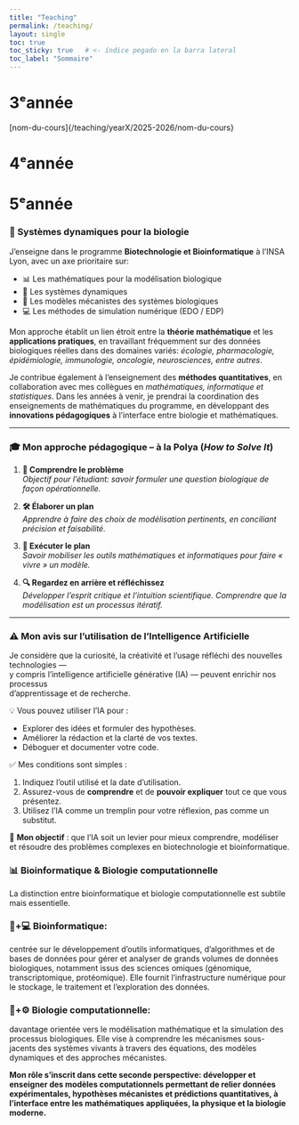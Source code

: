 ```yaml
---
title: "Teaching"
permalink: /teaching/
layout: single
toc: true
toc_sticky: true   # <- índice pegado en la barra lateral
toc_label: "Sommaire"
---
```

# 3ᵉannée
[nom-du-cours]{/teaching/yearX/2025-2026/nom-du-cours}
# 4ᵉannée
# 5ᵉannée

### 🦋 Systèmes dynamiques pour la biologie 
  
J’enseigne dans le programme **Biotechnologie et Bioinformatique** à l’INSA Lyon, avec un axe prioritaire sur:
-	📊 Les mathématiques pour la modélisation biologique
-	🔄 Les systèmes dynamiques
-	🧬 Les modèles mécanistes des systèmes biologiques
-	💻 Les méthodes de simulation numérique (EDO / EDP)

Mon approche établit un lien étroit entre la **théorie mathématique** et les **applications pratiques**, en travaillant fréquemment sur des données biologiques réelles dans des domaines variés: *écologie, pharmacologie, épidémiologie, immunologie, oncologie, neurosciences, entre autres*.

Je contribue également à l’enseignement des **méthodes quantitatives**, en collaboration avec mes collègues en *mathématiques, informatique et statistiques*.
Dans les années à venir, je prendrai la coordination des enseignements de mathématiques du programme, en développant des **innovations pédagogiques** à l’interface entre biologie et mathématiques.

---

### 🎓 Mon approche pédagogique – à la Polya (*How to Solve It*)

1. **📌 Comprendre le problème**  
   *Objectif pour l’étudiant: savoir formuler une question biologique de façon opérationnelle.*

2. **🛠 Élaborer un plan**  
   *Apprendre à faire des choix de modélisation pertinents, en conciliant précision et faisabilité.*

3. **🚀 Exécuter le plan**  
   *Savoir mobiliser les outils mathématiques et informatiques pour faire « vivre » un modèle.*

4. **🔍 Regardez en arrière et réfléchissez**  
   *Développer l’esprit critique et l’intuition scientifique. Comprendre que la modélisation est un processus itératif.*

---

### ⚠️ Mon avis sur l’utilisation de l’Intelligence Artificielle

 Je considère que la curiosité, la créativité et l’usage réfléchi des nouvelles technologies —  
 y compris l’intelligence artificielle générative (IA) — peuvent enrichir nos processus  
 d’apprentissage et de recherche.

 💡 Vous pouvez utiliser l’IA pour :
 - Explorer des idées et formuler des hypothèses.
 - Améliorer la rédaction et la clarté de vos textes.
 - Déboguer et documenter votre code.

 ✅ Mes conditions sont simples :
 1. Indiquez l’outil utilisé et la date d’utilisation.
 2. Assurez-vous de **comprendre** et de **pouvoir expliquer** tout ce que vous présentez.
 3. Utilisez l’IA comme un tremplin pour votre réflexion, pas comme un substitut.

 🚀 **Mon objectif** : que l’IA soit un levier pour mieux comprendre, modéliser  
 et résoudre des problèmes complexes en biotechnologie et bioinformatique.

### 📊 Bioinformatique & Biologie computationnelle

La distinction entre bioinformatique et biologie computationnelle est subtile mais essentielle.
### 🧬+💻 Bioinformatique: 
centrée sur le développement d’outils informatiques, d’algorithmes et de bases de données pour gérer et analyser de grands volumes de données biologiques, notamment issus des sciences omiques (génomique, transcriptomique, protéomique). Elle fournit l’infrastructure numérique pour le stockage, le traitement et l’exploration des données.
### 🔬+⚙️ Biologie computationnelle: 
davantage orientée vers le modélisation mathématique et la simulation des processus biologiques. Elle vise à comprendre les mécanismes sous-jacents des systèmes vivants à travers des équations, des modèles dynamiques et des approches mécanistes.

**Mon rôle s’inscrit dans cette seconde perspective: développer et enseigner des modèles computationnels permettant de relier données expérimentales, hypothèses mécanistes et prédictions quantitatives, à l’interface entre les mathématiques appliquées, la physique et la biologie moderne.**

